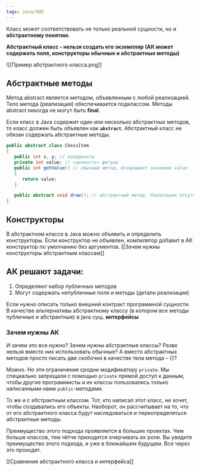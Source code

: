 ```yaml
---
tags: Java/ООП
--- 
```

Класс может соответствовать не только реальной сущности, но и **абстрактному понятию**.

**Абстрактный класс - нельзя создать его экземпляр (АК может содержать поля, конструкторы обычные и абстрактные методы)**

![[Пример абстрактного класса.png]]

## Абстрактные методы
Метод abstract является методом, объявленным с любой реализацией. Тело метода (реализация) обеспечивается подклассом. Методы abstract никогда не могут быть **final**.

Если класс в Java содержит один или несколько абстрактных методов, то класс должен быть объявлен как **`abstract`**. Абстрактный класс не обязан содержать абстрактные методы.

```java
public abstract class ChessItem
{
   public int x, y; // координаты
   private int value; // «ценность» фигуры
   public int getValue() // обычный метод, возвращает значение value
   {
      return value;
   }

   public abstract void draw(); // абстрактный метод. Реализация отсутствует.
}
```

## Конструкторы
В абстрактном классе в Java можно объявить и определить конструкторы. Если конструктор не объявлен, компилятор добавит в АК конструктор по умолчанию без аргументов.
[[Зачем нужны конструкторы абстрактным классам]]

## АК решают задачи:
1. Определяют набор публичных методов
2. Могут содержать непубличные поля и методы (детали реализации)

Если нужно описать только внешний контракт программной сущности. В качестве альтернативы абстрактному классу (в котором все методы публичные и абстрактные) в java сущ. **интерфейсы**

### Зачем нужны АК
И зачем это все нужно? Зачем нужны абстрактные классы? Разве нельзя вместо них использовать обычные? А вместо абстрактных методов просто писать две скобочки в качестве тела метода – {}?

Можно. Но эти ограничения сродни модификатору `private`. Мы специально запрещали с помощью `private` прямой доступ к данным, чтобы другие программисты и их классы пользовались только написанными нами `public`-методами.

То же и с абстрактным классом. Тот, кто написал этот класс, не хочет, чтобы создавались его объекты. Наоборот, он рассчитывает на то, что от его абстрактного класса будут наследоваться и переопределяться абстрактные методы.

Преимущество этого подхода проявляется в больших проектах. Чем больше классов, тем чётче приходится очерчивать их роли. Вы увидите преимущество этого подхода, и уже в ближайшем будущем. Все через это проходят.

[[Сравнение абстрактного класса и интерфейса]]




